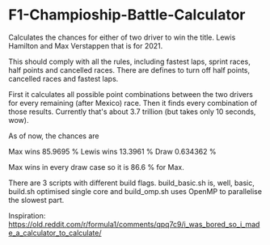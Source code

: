 # F1-Champioship-Battle-Calculator
Calculates the chances for either of two driver to win the title. Lewis Hamilton and Max Verstappen that is for 2021.

This should comply with all the rules, including fastest laps, sprint races, half points and cancelled races. There are defines to turn off half points, cancelled races and fastest laps.

First it calculates all possible point combinations between the two drivers for every remaining (after Mexico) race. Then it finds every combination of those results. Currently that's about 3.7 trillion (but takes only 10 seconds, wow).

As of now, the chances are

Max wins 85.9695 %
Lewis wins 13.3961 %
Draw 0.634362 %

Max wins in every draw case so it is 86.6 % for Max.

There are 3 scripts with different build flags. build_basic.sh is, well, basic, build.sh optimised single core and build_omp.sh uses OpenMP to parallelise the slowest part.

Inspiration: https://old.reddit.com/r/formula1/comments/qpq7c9/i_was_bored_so_i_made_a_calculator_to_calculate/
